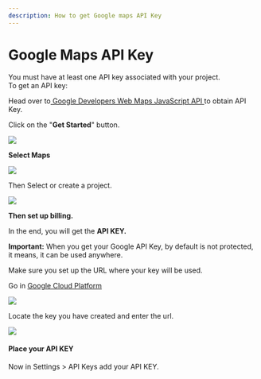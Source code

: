 ```yaml
---
description: How to get Google maps API Key
---
```


# Google Maps API Key

You must have at least one API key associated with your project.  
To get an API key:

Head over to[ Google Developers Web Maps JavaScript API ](https://developers.google.com/maps/documentation/javascript/get-api-key)to obtain API Key.

Click on the "**Get Started**" button.

![](../.gitbook/assets/sss%20%2815%29.png)

**Select Maps**

![](../.gitbook/assets/sss%20%2819%29.png)

Then Select or create a project.

![](../.gitbook/assets/sss%20%285%29.png)

**Then set up billing.** 

In the end, you will get the **API KEY.** 

**Important:** When you get your Google API Key, by default is not protected, it means, it can be used anywhere. 

Make sure you set up the URL where your key will be used. 

Go in [Google Cloud Platform](https://console.cloud.google.com/apis/credentials)

![](../.gitbook/assets/sss%20%2820%29.png)

Locate the key you have created and enter the url.

![](../.gitbook/assets/sss%20%2811%29.png)

#### Place your API KEY <a id="place-your-api-key"></a>

Now in Settings &gt; API Keys add your API KEY.



